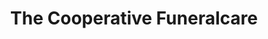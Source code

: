 ---
title: "The Cooperative Funeralcare"
url: /berkhamsted/the-cooperative-funeralcare/
shop: funeral directors
---
